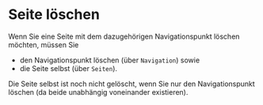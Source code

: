 # Seite löschen

Wenn Sie eine Seite mit dem dazugehörigen Navigationspunkt löschen möchten, müssen Sie
* den Navigationspunkt löschen (über ```Navigation```) sowie
* die Seite selbst (über ```Seiten```).

Die Seite selbst ist noch nicht gelöscht, wenn Sie nur den Navigationspunkt löschen (da beide unabhängig voneinander existieren).
